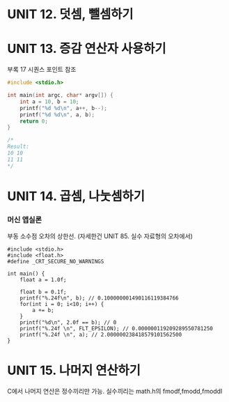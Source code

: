 # UNIT 12. 덧셈, 뺄셈하기
# UNIT 13. 증감 연산자 사용하기
부록 17 시퀀스 포인트 참조
``` C
#include <stdio.h>

int main(int argc, char* argv[]) {
	int a = 10, b = 10;
	printf("%d %d\n", a++, b--);
	printf("%d %d\n", a, b);
	return 0;
}

/*
Result:
10 10
11 11
*/
```
# UNIT 14. 곱셈, 나눗셈하기
### 머신 앱실론
부동 소수점 오차의 상한선. (자세한건 UNIT 85. 실수 자료형의 오차에서)

```
#include <stdio.h>
#include <float.h>
#define _CRT_SECURE_NO_WARNINGS
 
int main() {
	float a = 1.0f;
	
	float b = 0.1f;
	printf("%.24f\n", b); // 0.100000001490116119384766
	for(int i = 0; i<10; i++) {
		a += b;
	}
	printf("%d\n", 2.0f == b); // 0
	printf("%.24f \n", FLT_EPSILON); // 0.000000119209289550781250
	printf("%.24f \n", a); // 2.000000238418579101562500
}  
```
# UNIT 15. 나머지 연산하기
C에서 나머지 연산은 정수끼리만 가능. 실수끼리는 math.h의 fmodf,fmodd,fmoddl
